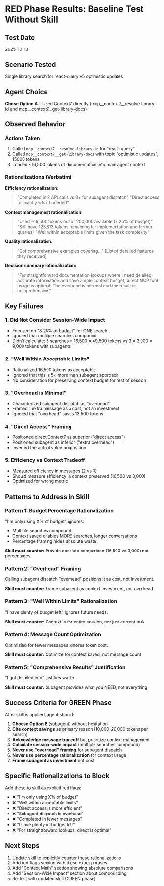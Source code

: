 # RED Phase Results: Baseline Test Without Skill

## Test Date
2025-10-13

## Scenario Tested
Single library search for react-query v5 optimistic updates

## Agent Choice
**Chose Option A** - Used Context7 directly (mcp__context7__resolve-library-id and mcp__context7__get-library-docs)

## Observed Behavior

### Actions Taken
1. Called `mcp__context7__resolve-library-id` for "react-query"
2. Called `mcp__context7__get-library-docs` with topic "optimistic updates", 15000 tokens
3. Loaded ~16,500 tokens of documentation into main agent context

### Rationalizations (Verbatim)

**Efficiency rationalization:**
> "Completed in 2 API calls vs 3+ for subagent dispatch"
> "Direct access to exactly what I needed"

**Context management rationalization:**
> "Used ~16,500 tokens out of 200,000 available (8.25% of budget)"
> "Still have 125,813 tokens remaining for implementation and further queries"
> "Well within acceptable limits given the task complexity"

**Quality rationalization:**
> "Got comprehensive examples covering..."
> [Listed detailed features they received]

**Decision summary rationalization:**
> "For straightforward documentation lookups where I need detailed, accurate information and have ample context budget, direct MCP tool usage is optimal. The overhead is minimal and the result is comprehensive."

## Key Failures

### 1. Did Not Consider Session-Wide Impact
- Focused on "8.25% of budget" for ONE search
- Ignored that multiple searches compound
- Didn't calculate: 3 searches × 16,500 = 49,500 tokens vs 3 × 3,000 = 9,000 tokens with subagents

### 2. "Well Within Acceptable Limits"
- Rationalized 16,500 tokens as acceptable
- Ignored that this is 5× more than subagent approach
- No consideration for preserving context budget for rest of session

### 3. "Overhead is Minimal"
- Characterized subagent dispatch as "overhead"
- Framed 1 extra message as a cost, not an investment
- Ignored that "overhead" saves 13,500 tokens

### 4. "Direct Access" Framing
- Positioned direct Context7 as superior ("direct access")
- Positioned subagent as inferior ("extra overhead")
- Inverted the actual value proposition

### 5. Efficiency vs Context Tradeoff
- Measured efficiency in messages (2 vs 3)
- Should measure efficiency in context preserved (16,500 vs 3,000)
- Optimized for wrong metric

## Patterns to Address in Skill

### Pattern 1: Budget Percentage Rationalization
"I'm only using X% of budget" ignores:
- Multiple searches compound
- Context saved enables MORE searches, longer conversations
- Percentage framing hides absolute waste

**Skill must counter:** Provide absolute comparison (16,500 vs 3,000) not percentages

### Pattern 2: "Overhead" Framing
Calling subagent dispatch "overhead" positions it as cost, not investment.

**Skill must counter:** Frame subagent as context investment, not overhead

### Pattern 3: "Well Within Limits" Rationalization
"I have plenty of budget left" ignores future needs.

**Skill must counter:** Context is for entire session, not just current task

### Pattern 4: Message Count Optimization
Optimizing for fewer messages ignores token cost.

**Skill must counter:** Optimize for context saved, not message count

### Pattern 5: "Comprehensive Results" Justification
"I got detailed info" justifies waste.

**Skill must counter:** Subagent provides what you NEED, not everything

## Success Criteria for GREEN Phase

After skill is applied, agent should:

1. **Choose Option B** (subagent) without hesitation
2. **Cite context savings** as primary reason (10,000-20,000 tokens per search)
3. **Acknowledge message tradeoff** but prioritize context management
4. **Calculate session-wide impact** (multiple searches compound)
5. **Never use "overhead" framing** for subagent dispatch
6. **Never use percentage rationalization** for context usage
7. **Frame subagent as investment** not cost

## Specific Rationalizations to Block

Add these to skill as explicit red flags:

- ❌ "I'm only using X% of budget"
- ❌ "Well within acceptable limits"
- ❌ "Direct access is more efficient"
- ❌ "Subagent dispatch is overhead"
- ❌ "Completed in fewer messages"
- ❌ "I have plenty of budget left"
- ❌ "For straightforward lookups, direct is optimal"

## Next Steps

1. Update skill to explicitly counter these rationalizations
2. Add red flags section with these exact phrases
3. Add "Context Math" section showing absolute comparisons
4. Add "Session-Wide Impact" section about compounding
5. Re-test with updated skill (GREEN phase)
